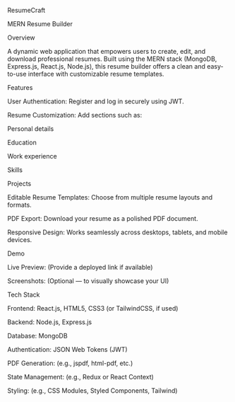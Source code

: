 ResumeCraft

MERN Resume Builder

Overview

A dynamic web application that empowers users to create, edit, and download professional resumes. Built using the MERN stack (MongoDB, Express.js, React.js, Node.js), this resume builder offers a clean and easy-to-use interface with customizable resume templates.

Features

User Authentication: Register and log in securely using JWT.

Resume Customization: Add sections such as:

Personal details

Education

Work experience

Skills

Projects

Editable Resume Templates: Choose from multiple resume layouts and formats.

PDF Export: Download your resume as a polished PDF document.

Responsive Design: Works seamlessly across desktops, tablets, and mobile devices.

Demo

Live Preview: (Provide a deployed link if available)

Screenshots: (Optional — to visually showcase your UI)

Tech Stack

Frontend: React.js, HTML5, CSS3 (or TailwindCSS, if used)

Backend: Node.js, Express.js

Database: MongoDB

Authentication: JSON Web Tokens (JWT)

PDF Generation: (e.g., jspdf, html-pdf, etc.)

State Management: (e.g., Redux or React Context)

Styling: (e.g., CSS Modules, Styled Components, Tailwind)
